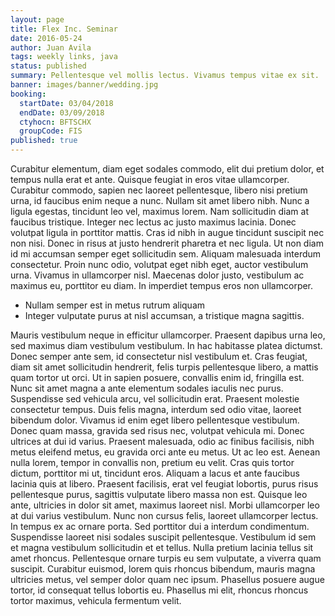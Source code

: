 ```yaml
---
layout: page
title: Flex Inc. Seminar
date: 2016-05-24
author: Juan Avila
tags: weekly links, java
status: published
summary: Pellentesque vel mollis lectus. Vivamus tempus vitae ex sit.
banner: images/banner/wedding.jpg
booking:
  startDate: 03/04/2018
  endDate: 03/09/2018
  ctyhocn: BFTSCHX
  groupCode: FIS
published: true
---
```

Curabitur elementum, diam eget sodales commodo, elit dui pretium dolor, et tempus nulla erat et ante. Quisque feugiat in eros vitae ullamcorper. Curabitur commodo, sapien nec laoreet pellentesque, libero nisi pretium urna, id faucibus enim neque a nunc. Nullam sit amet libero nibh. Nunc a ligula egestas, tincidunt leo vel, maximus lorem. Nam sollicitudin diam at faucibus tristique. Integer nec lectus ac justo maximus lacinia. Donec volutpat ligula in porttitor mattis. Cras id nibh in augue tincidunt suscipit nec non nisi. Donec in risus at justo hendrerit pharetra et nec ligula. Ut non diam id mi accumsan semper eget sollicitudin sem. Aliquam malesuada interdum consectetur. Proin nunc odio, volutpat eget nibh eget, auctor vestibulum urna. Vivamus in ullamcorper nisl. Maecenas dolor justo, vestibulum ac maximus eu, porttitor eu diam. In imperdiet tempus eros non ullamcorper.

* Nullam semper est in metus rutrum aliquam
* Integer vulputate purus at nisl accumsan, a tristique magna sagittis.

Mauris vestibulum neque in efficitur ullamcorper. Praesent dapibus urna leo, sed maximus diam vestibulum vestibulum. In hac habitasse platea dictumst. Donec semper ante sem, id consectetur nisl vestibulum et. Cras feugiat, diam sit amet sollicitudin hendrerit, felis turpis pellentesque libero, a mattis quam tortor ut orci. Ut in sapien posuere, convallis enim id, fringilla est. Nunc sit amet magna a ante elementum sodales iaculis nec purus. Suspendisse sed vehicula arcu, vel sollicitudin erat. Praesent molestie consectetur tempus. Duis felis magna, interdum sed odio vitae, laoreet bibendum dolor. Vivamus id enim eget libero pellentesque vestibulum. Donec quam massa, gravida sed risus nec, volutpat vehicula mi. Donec ultrices at dui id varius. Praesent malesuada, odio ac finibus facilisis, nibh metus eleifend metus, eu gravida orci ante eu metus. Ut ac leo est.
Aenean nulla lorem, tempor in convallis non, pretium eu velit. Cras quis tortor dictum, porttitor mi ut, tincidunt eros. Aliquam a lacus et ante faucibus lacinia quis at libero. Praesent facilisis, erat vel feugiat lobortis, purus risus pellentesque purus, sagittis vulputate libero massa non est. Quisque leo ante, ultricies in dolor sit amet, maximus laoreet nisl. Morbi ullamcorper leo at dui varius vestibulum. Nunc non cursus felis, laoreet ullamcorper lectus. In tempus ex ac ornare porta. Sed porttitor dui a interdum condimentum. Suspendisse laoreet nisi sodales suscipit pellentesque. Vestibulum id sem et magna vestibulum sollicitudin et et tellus. Nulla pretium lacinia tellus sit amet rhoncus. Pellentesque ornare turpis eu sem vulputate, a viverra quam suscipit. Curabitur euismod, lorem quis rhoncus bibendum, mauris magna ultricies metus, vel semper dolor quam nec ipsum. Phasellus posuere augue tortor, id consequat tellus lobortis eu. Phasellus mi elit, rhoncus rhoncus tortor maximus, vehicula fermentum velit.
